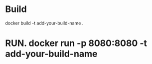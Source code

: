 # Build

docker build -t add-your-build-name .


# RUN.  docker run -p 8080:8080  -t add-your-build-name











